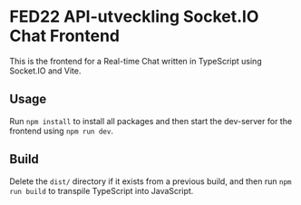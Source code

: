 # FED22 API-utveckling Socket.IO Chat Frontend

This is the frontend for a Real-time Chat written in TypeScript using Socket.IO and Vite.

## Usage

Run `npm install` to install all packages and then start the dev-server for the frontend using `npm run dev`.

## Build

Delete the `dist/` directory if it exists from a previous build, and then run `npm run build` to transpile TypeScript into JavaScript.
